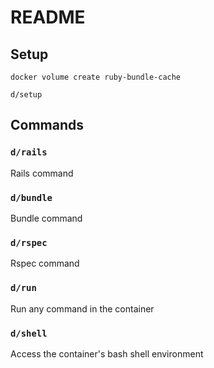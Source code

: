 # README

## Setup

```
docker volume create ruby-bundle-cache

d/setup
```

## Commands

### `d/rails`
Rails command
### `d/bundle`
Bundle command
### `d/rspec`
Rspec command
### `d/run`
Run any command in the container
### `d/shell`
Access the container's bash shell environment
